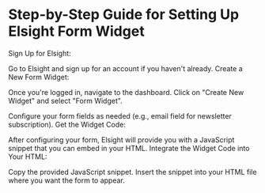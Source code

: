# Step-by-Step Guide for Setting Up Elsight Form Widget


Sign Up for Elsight:

Go to Elsight and sign up for an account if you haven't already.
Create a New Form Widget:

Once you're logged in, navigate to the dashboard.
Click on "Create New Widget" and select "Form Widget".


Configure your form fields as needed (e.g., email field for newsletter subscription).
Get the Widget Code:

After configuring your form, Elsight will provide you with a JavaScript snippet that you can embed in your HTML.
Integrate the Widget Code into Your HTML:

Copy the provided JavaScript snippet.
Insert the snippet into your HTML file where you want the form to appear.
